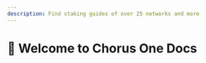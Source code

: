 ```yaml
---
description: Find staking guides of over 25 networks and more
---
```


# 📂 Welcome to Chorus One Docs


